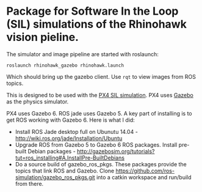 # Package for Software In the Loop (SIL) simulations of the Rhinohawk vision pieline.

The simulator and image pipeline are started with roslaunch:

    roslaunch rhinohawk_gazebo rhinohawk.launch

Which should bring up the gazebo client.  Use `rqt` to view images from ROS topics.

This is designed to be used with the [PX4 SIL simulation](http://dev.px4.io/simulation-gazebo.html).  PX4 uses [Gazebo](http://gazebosim.org/) as the physics simulator.  

PX4 uses Gazebo 6.  ROS jade uses Gazebo 5.  A key part of installing is to get ROS working with Gazebo 6.  Here is what I did:

* Install ROS Jade desktop full on Ubunutu 14.04 - http://wiki.ros.org/jade/Installation/Ubuntu
* Upgrade ROS from Gazebo 5 to Gazebo 6 ROS packages.  Install pre-built Debian packages - http://gazebosim.org/tutorials?tut=ros_installing#A.InstallPre-BuiltDebians 
* Do a source build of gazebo_ros_pkgs.  These packages provide the topics that link ROS and Gazebo.  Clone https://github.com/ros-simulation/gazebo_ros_pkgs.git into a catkin workspace and run/build from there.



